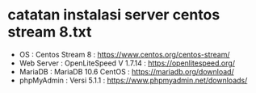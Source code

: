 # catatan instalasi server centos stream 8.txt
  - OS          : Centos Stream 8           : https://www.centos.org/centos-stream/
  - Web Server  : OpenLiteSpeed V 1.7.14    : https://openlitespeed.org/
  - MariaDB     : MariaDB 10.6 CentOS       : https://mariadb.org/download/
  - phpMyAdmin  : Versi 5.1.1               : https://www.phpmyadmin.net/downloads/
